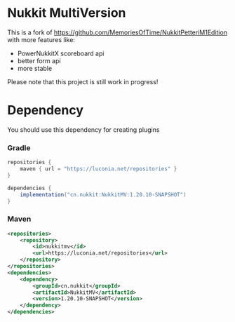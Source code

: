 # Nukkit MultiVersion

This is a fork of https://github.com/MemoriesOfTime/NukkitPetteriM1Edition
with more features like:
- PowerNukkitX scoreboard api
- better form api
- more stable

Please note that this project is still work in progress!

# Dependency
You should use this dependency for creating plugins

### Gradle
````gradle
repositories {
    maven { url = "https://luconia.net/repositories" }
}

dependencies {
    implementation("cn.nukkit:NukkitMV:1.20.10-SNAPSHOT")
}
````

### Maven
````xml
<repositories>
    <repository>
        <id>nukkitmv</id>
        <url>https://luconia.net/repositories</url>
    </repository>
</repositories>
<dependencies>
    <dependency>
        <groupId>cn.nukkit</groupId>
        <artifactId>NukkitMV</artifactId>
        <version>1.20.10-SNAPSHOT</version>
    </dependency>
</dependencies>
````
